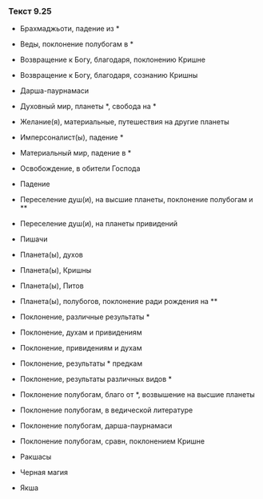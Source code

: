 ### Текст 9.25

- Брахмаджьоти, падение из *

- Веды, поклонение полубогам в *

- Возвращение к Богу, благодаря, поклонению Кришне

- Возвращение к Богу, благодаря, сознанию Кришны

- Дарша-паурнамаси

- Духовный мир, планеты *, свобода на *

- Желание(я), материальные, путешествия на другие планеты

- Имперсоналист(ы), падение *

- Материальный мир, падение в *

- Освобождение, в обители Господа

- Падение

- Переселение душ(и), на высшие планеты, поклонение полубогам и **

- Переселение душ(и), на планеты привидений

- Пишачи

- Планета(ы), духов

- Планета(ы), Кришны

- Планета(ы), Питов

- Планета(ы), полубогов, поклонение ради рождения на **

- Поклонение, различные результаты *

- Поклонение, духам и привидениям

- Поклонение, привидениям и духам

- Поклонение, результаты * предкам

- Поклонение, результаты различных видов *

- Поклонение полубогам, благо от *, возвышение на высшие планеты

- Поклонение полубогам, в ведической литературе

- Поклонение полубогам, дарша-паурнамаси

- Поклонение полубогам, сравн, поклонением Кришне

- Ракшасы

- Черная магия

- Якша
	
